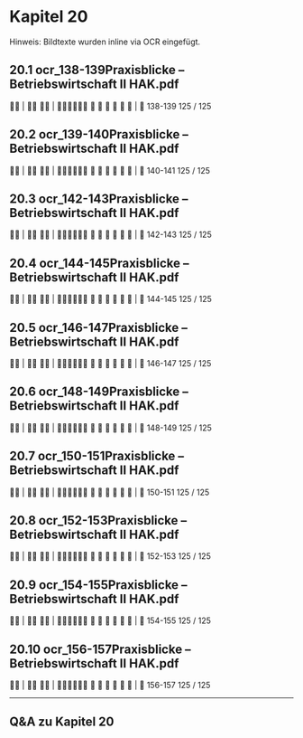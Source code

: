 # Kapitel 20

Hinweis: Bildtexte wurden inline via OCR eingefügt.

## 20.1 ocr_138-139Praxisblicke – Betriebswirtschaft II HAK.pdf
 | 
 | 
     
| 
138-139
125 / 125

## 20.2 ocr_139-140Praxisblicke – Betriebswirtschaft II HAK.pdf
 | 
 | 
     
| 
140-141
125 / 125

## 20.3 ocr_142-143Praxisblicke – Betriebswirtschaft II HAK.pdf
 | 
 | 
     
| 
142-143
125 / 125

## 20.4 ocr_144-145Praxisblicke – Betriebswirtschaft II HAK.pdf
 | 
 | 
     
| 
144-145
125 / 125

## 20.5 ocr_146-147Praxisblicke – Betriebswirtschaft II HAK.pdf
 | 
 | 
     
| 
146-147
125 / 125

## 20.6 ocr_148-149Praxisblicke – Betriebswirtschaft II HAK.pdf
 | 
 | 
     
| 
148-149
125 / 125

## 20.7 ocr_150-151Praxisblicke – Betriebswirtschaft II HAK.pdf
 | 
 | 
     
| 
150-151
125 / 125

## 20.8 ocr_152-153Praxisblicke – Betriebswirtschaft II HAK.pdf
 | 
 | 
     
| 
152-153
125 / 125

## 20.9 ocr_154-155Praxisblicke – Betriebswirtschaft II HAK.pdf
 | 
 | 
     
| 
154-155
125 / 125

## 20.10 ocr_156-157Praxisblicke – Betriebswirtschaft II HAK.pdf
 | 
 | 
     
| 
156-157
125 / 125

---
## Q&A zu Kapitel 20